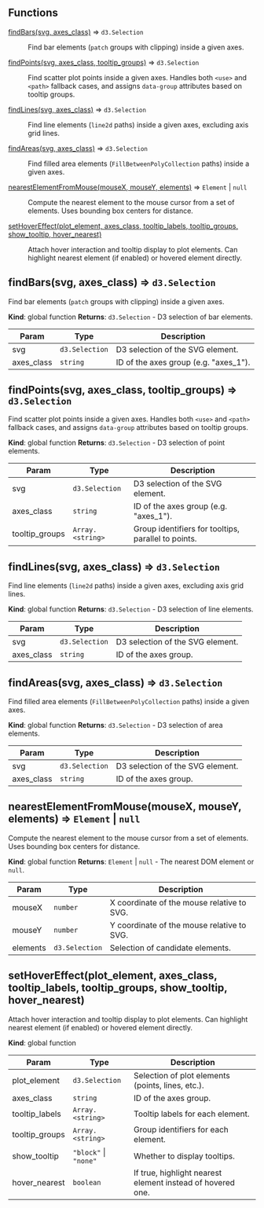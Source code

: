 ## Functions

<dl>
<dt><a href="#findBars">findBars(svg, axes_class)</a> ⇒ <code>d3.Selection</code></dt>
<dd><p>Find bar elements (<code>patch</code> groups with clipping) inside a given axes.</p>
</dd>
<dt><a href="#findPoints">findPoints(svg, axes_class, tooltip_groups)</a> ⇒ <code>d3.Selection</code></dt>
<dd><p>Find scatter plot points inside a given axes.
Handles both <code>&lt;use&gt;</code> and <code>&lt;path&gt;</code> fallback cases,
and assigns <code>data-group</code> attributes based on tooltip groups.</p>
</dd>
<dt><a href="#findLines">findLines(svg, axes_class)</a> ⇒ <code>d3.Selection</code></dt>
<dd><p>Find line elements (<code>line2d</code> paths) inside a given axes,
excluding axis grid lines.</p>
</dd>
<dt><a href="#findAreas">findAreas(svg, axes_class)</a> ⇒ <code>d3.Selection</code></dt>
<dd><p>Find filled area elements (<code>FillBetweenPolyCollection</code> paths) inside a given axes.</p>
</dd>
<dt><a href="#nearestElementFromMouse">nearestElementFromMouse(mouseX, mouseY, elements)</a> ⇒ <code>Element</code> | <code>null</code></dt>
<dd><p>Compute the nearest element to the mouse cursor from a set of elements.
Uses bounding box centers for distance.</p>
</dd>
<dt><a href="#setHoverEffect">setHoverEffect(plot_element, axes_class, tooltip_labels, tooltip_groups, show_tooltip, hover_nearest)</a></dt>
<dd><p>Attach hover interaction and tooltip display to plot elements.
Can highlight nearest element (if enabled) or hovered element directly.</p>
</dd>
</dl>

<a name="findBars"></a>

## findBars(svg, axes_class) ⇒ <code>d3.Selection</code>
Find bar elements (`patch` groups with clipping) inside a given axes.

**Kind**: global function
**Returns**: <code>d3.Selection</code> - D3 selection of bar elements.

| Param | Type | Description |
| --- | --- | --- |
| svg | <code>d3.Selection</code> | D3 selection of the SVG element. |
| axes_class | <code>string</code> | ID of the axes group (e.g. "axes_1"). |

<a name="findPoints"></a>

## findPoints(svg, axes_class, tooltip_groups) ⇒ <code>d3.Selection</code>
Find scatter plot points inside a given axes.
Handles both `<use>` and `<path>` fallback cases,
and assigns `data-group` attributes based on tooltip groups.

**Kind**: global function
**Returns**: <code>d3.Selection</code> - D3 selection of point elements.

| Param | Type | Description |
| --- | --- | --- |
| svg | <code>d3.Selection</code> | D3 selection of the SVG element. |
| axes_class | <code>string</code> | ID of the axes group (e.g. "axes_1"). |
| tooltip_groups | <code>Array.&lt;string&gt;</code> | Group identifiers for tooltips, parallel to points. |

<a name="findLines"></a>

## findLines(svg, axes_class) ⇒ <code>d3.Selection</code>
Find line elements (`line2d` paths) inside a given axes,
excluding axis grid lines.

**Kind**: global function
**Returns**: <code>d3.Selection</code> - D3 selection of line elements.

| Param | Type | Description |
| --- | --- | --- |
| svg | <code>d3.Selection</code> | D3 selection of the SVG element. |
| axes_class | <code>string</code> | ID of the axes group. |

<a name="findAreas"></a>

## findAreas(svg, axes_class) ⇒ <code>d3.Selection</code>
Find filled area elements (`FillBetweenPolyCollection` paths) inside a given axes.

**Kind**: global function
**Returns**: <code>d3.Selection</code> - D3 selection of area elements.

| Param | Type | Description |
| --- | --- | --- |
| svg | <code>d3.Selection</code> | D3 selection of the SVG element. |
| axes_class | <code>string</code> | ID of the axes group. |

<a name="nearestElementFromMouse"></a>

## nearestElementFromMouse(mouseX, mouseY, elements) ⇒ <code>Element</code> \| <code>null</code>
Compute the nearest element to the mouse cursor from a set of elements.
Uses bounding box centers for distance.

**Kind**: global function
**Returns**: <code>Element</code> \| <code>null</code> - The nearest DOM element or `null`.

| Param | Type | Description |
| --- | --- | --- |
| mouseX | <code>number</code> | X coordinate of the mouse relative to SVG. |
| mouseY | <code>number</code> | Y coordinate of the mouse relative to SVG. |
| elements | <code>d3.Selection</code> | Selection of candidate elements. |

<a name="setHoverEffect"></a>

## setHoverEffect(plot_element, axes_class, tooltip_labels, tooltip_groups, show_tooltip, hover_nearest)
Attach hover interaction and tooltip display to plot elements.
Can highlight nearest element (if enabled) or hovered element directly.

**Kind**: global function

| Param | Type | Description |
| --- | --- | --- |
| plot_element | <code>d3.Selection</code> | Selection of plot elements (points, lines, etc.). |
| axes_class | <code>string</code> | ID of the axes group. |
| tooltip_labels | <code>Array.&lt;string&gt;</code> | Tooltip labels for each element. |
| tooltip_groups | <code>Array.&lt;string&gt;</code> | Group identifiers for each element. |
| show_tooltip | <code>&quot;block&quot;</code> \| <code>&quot;none&quot;</code> | Whether to display tooltips. |
| hover_nearest | <code>boolean</code> | If true, highlight nearest element instead of hovered one. |
